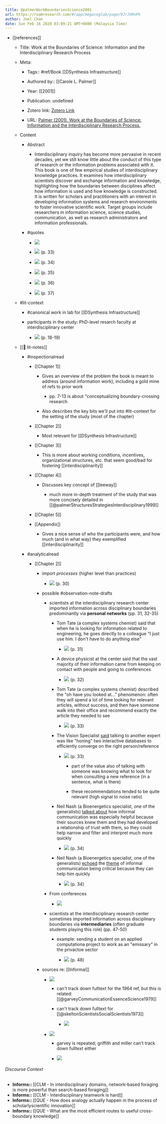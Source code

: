 ```yaml
---
title: @palmerWorkBoundariesScience2001
url: https://roamresearch.com/#/app/megacoglab/page/9JrJVRnPh
author: Joel Chan
date: Sun Feb 16 2020 03:09:21 GMT+0800 (Malaysia Time)
---
```


- [[references]]

    - Title: Work at the Boundaries of Science: Information and the Interdisciplinary Research Process

    - Meta:

        - Tags:: #ref/Book [[DSynthesis Infrastructure]]

        - Authored by:: [[Carole L. Palmer]]

        - Year: [[2001]]

        - Publication: undefined

        - Zotero link: [Zotero Link](zotero://select/items/1_E2I8GWCP)

        - URL: [Palmer (2001). Work at the Boundaries of Science: Information and the Interdisciplinary Research Process.](https://www.springer.com/gp/book/9781402001505)

    - Content

        - Abstract

            - Interdisciplinary inquiry has become more pervasive in recent decades, yet we still know little about the conduct of this type of research or the information problems associated with it. This book is one of few empirical studies of interdisciplinary knowledge practices. It examines how interdisciplinary scientists discover and exchange information and knowledge, highlighting how the boundaries between disciplines affect how information is used and how knowledge is constructed. It is written for scholars and practitioners with an interest in developing information systems and research environments to foster innovative scientific work. Target groups include researchers in information science, science studies, communication, as well as research administrators and information professionals.

        - #quotes

            - ![](https://lh3.googleusercontent.com/9YTN__2IxsTGWyGJLUoYxQvbGWnwBnkTTCiLaJCy77OVWQsqb7bvgyOwcND5kF1Jv3sUnIvEKGLiY2ZPqYaIEYC-GopGkgW9mIskeTGrXoWFPyT7evboLRCIS6RUUtHu2b2baSRMipuoCye21mSao5UM3PKNQEl-XrKWmV7UCZVQsxAkWHg-4aHGyRF43UORyiA3lgaUWCEWNNDNoEHi5JXL1RxEhKnuKW9jM7K0gAnFCnVSWGUGO64cLbYewkBZmyVAL5rfS0i71bIqFEGo6QLj7oO2dxN06GiMaLX2szltCNHSBgYDR7kyvkrP1xzcFIzJ3bztxNsB-nkT2FSP0f1ESItzxBkNr4meEyE4qEh_5kWP_uvW4q8W0qigZF1v0sq0dH7kPkCMXktaE5o0Qcfr7iBj6pim2WT723Yms0Kox1x18rAraSbbZySclsGNHrEEAE_ieP--T7f4rlweVatN95TJ929iLKJaU73IQsd253GciPWUnnFuJCnr2fm8G8gJ1WiMfymSx2oeWnLKHKZChxxLOSz5WuomfV9dy_PFDTcVTK2aOKgHLg2Lv36ZjKmGeQhdICTylglyoEdoEUEI8oBOY3Gxazl2_lZ-oi4ftgFOzbdagLSLBCs6YQ46vWi5TnXj6ncBGVJJNmQUHieNxn-hH8Jq_vCKwu_gitnRxI8Pznx-SbzthsCqNA=w918-h1224-no?authuser=0)

            - ![](https://lh3.googleusercontent.com/294JknIHsIm8hH23bk4UXBhCHg2dk6oI0Yra_qCEWX32KY3mUim3m5yIBhgnPA6MF20oraC2v9zhvgs-D48ywVeN0MfTPAMWrpDOOwyUEAVMHceXVcUwhFDaE1QKvUSOJbKwYL0yTqKCjbb5Bx0uIKf5WGTNgZela_88mtxKI1KnxEMkDAwGuKC8aJ99wHP11GAkFrM3rdgEIcVJtp1JYNhjXBt96E_wxjE_47nNEadTFUnBRAktSPNJ4P6rWiHyH6Pij7b-bYLofxkFUX9o8nllOSAqMRDN8jrVrQYxJjLV2TCr4nLf9asLrNHuxIsrbcL3B7yuzxoeeBc3cW1Uxla6nvDmgrhzjdMuk00Pwoxr9jbQsRRtZaBCS0rsYAc_sbTT6gR6SRx6IJ1dfzfUrwe-rFm5c-63nv6iEqZmJS5syjNVAIbx6um42_XnCCfC1QrSHfb6yGAZ7jNMuYSpop0xSy03PPBRuoMSWToQ2Fvvx-gHc4C_yO0rLNaozEYYyUeFjL0WenU8-XPsGLzQa8yJx1fhzqABdzblXYrV9kJEM6DIhz6VohiwgClW9lSsIbuV_vdlyAJtmratFAOD8NkzSiej1smbvNaf-JbqVDDkw50kWwzEE1BpWB9x2DykWcqUrEYpfvwk9qKUHPi7dIf0sCj84gwckL1RdNMrD9j_j8r7y7QIGiAY3ZDrhQ=w918-h1224-no?authuser=0) (p. 33)

            - ![](https://lh3.googleusercontent.com/BVLqn9q7xT1J4iBscsdQc_ytn1QCEAfGiSlsXIhJMgFdW-o4xSpvV2ZN3uhUKHzpLriKcWqt2DfLr7H9G8iCewWKs0S1TxSk_7-pUmWWkCotJAyPoAM5jHCNZ3fNZcHLK1SuxYpG2uUifX3u6fCWDUEeoZIkLApzFu39NnYvNoQTgYEPmYzira4c321vsixPqIcWLlxJK2FqdOmyB0t3iC-LstE-DtBzKwHEbystihEQJnNizdyDYjXzufC-oDXIldoXMjcRJotdwwAkcRLfolZoW-xlcliqy6qsEwKqyvDaf0hwjKvG4gENV3LRYbvKzEgqU8q5GdCpgoLYI18eSZDoy-vI-Ofxh7PZJ0MhJh2dMb4ZWS6VvPKduZIf9izGJuIKCNa926kn4bGFgFD-pon73vKB6ECJqgp6zbPOwUqrD6Vhhq_-i4t21eBRMFCh_NT7Fi8iqvacMhO5ZEytXuQqk-LyQC-JqWhfJ_8fpO5Z14ZuBx-PZApnkNNDVT6x5SgJpCbToiORaqvXM_20n1yO4zgT62a84Wq5sLSbClzEbManDL_iXvi5qS0Zr3UHGWBzOoQvaSei6USBg4sYsCoU2_nG5nF2oFAP4fU_ki1WsTZVak0N0ryyLNYfrG17CnzWmyOm4T_unFziVKJI8LxnEZ68-rhyn4gnDGYWIA90fJgSCtLXMES9K53QFA=w918-h1224-no?authuser=0) (p. 34)

            - ![](https://lh3.googleusercontent.com/5faclL_SFe_1bzk524cYCEh3xIJpCnnbAt9Bjhi8aeZ0v9NKHXOC6BCNWXpYvD6EZHEPZENhu1XKQI13rqUGM-dsy3nNev4zjf9MhUEEqjhhhCUHi5BcxIR5lTGdp0xhIWztbMe6UlW7NfS3xnD8SoqNkviPtn1L1wjtWtGQWBOc2IDNHzZAnqr0qvgwEHWwgonMnwknwF438HjGnIzQ50iWThezlV_RzVDca1I0NQMFOGhRgB1nOABj2R42L4U72VMR1VXua2ch1mtKsVPty4jRV9jbmG-EVkzQHSMTd6jQcPSeaXc4b3NhbPWYcf7pLUvJnMxdvXW5w2wXqzGPfErC7oO3Yu0DffY1qDbcccX6d2dUqwGyL5wyq1aE9JmAwblYeI2dbRYIr5Cy5bL1YMeyfDU-I0uil6EBQrrhRryXyaXcTHJvPmyTW2WMF5NHpKhERZ2FA5vG9UC9pAxWg0ymmryLmBcwGYuIBQA77C_4IDkKxd360Og7OotrQq7wDcyZTts064rdHG0lQg7TMrH3K9G7a1zbdxkpQywNqgbixnF3v8VB9LWMfpaniCWm3aNEhvBVUeb1TFYQCSRHUqSpf-sEmSyY_9fZ0avXPwdQD1yYGtOa0jMMvxDTgYnIEK0uRcTlIj_-9BJosOzsYs83EHvcJycawx7kDKN7g6tRbnoagZyBxyA-qxPWJA=w918-h1224-no?authuser=0) (p. 35)

            - ![](https://lh3.googleusercontent.com/DLI6-mFPddcUqjntEI8cQMOgjV6GgMpBJAnSzZN3VsleJB6dJxvWKDVuOWb_ep9i9K7gpNWONm95xIGw2paJpq0C2tmo5j9DGNlq4ZAjY6HSIPQUFadKr1F6TFYxpFkcIgg_a7QjaA4sPj21j2cWStKt-H9UWFKlFZnA1PJ8s0WDnMOHkQogxeqiQwRGNljxi3nuidwEz2KzyAL2TIKrsKHJ0qjLOuExGnK8Xwgqbp-_1SPxmnkntewg6-W9Dv9JI7YJ2WSIvHjzSrvN9r9E2en9w-ZxljIqlyTcnt64_kAq1idD4L3bbCGXfhJ1EC9mfKgq1Wvd66i12VRPWMowUP6E-c843OQDlQtjGiGhA8eCpqJ8xGe42XNU3B5v-P1XJXpHxv_wkS4s2INFGKly3UPdlcn2vKaqFUZO-pplki0wekegG_pk40gPIqhpjBQP8mAW7gR5JRXZO3GFD2fobF2j-JOcZRjXX97RjyR41qwKO5yUq5jSXcdcG93bYStBUCi6W9gZKij0Fp2G7g5XA1B2jorIumuKoAVA-Yi-1oHttbyvc8TeLiN5ioPmHTFgh4vVJaEon0agapuxZm2H8BETIYmiS8hU19uDb2eUatjDO1I7Aw5SPVoOevgJHVpiTOzzaYSakx_OxaQeb75vS27VywRVe1ypL6SpsNMMECXwgpCMeao1HP0G1k9snw=w918-h1224-no?authuser=0) (p. 36)

            - ![](https://lh3.googleusercontent.com/Qbz51FqagQr92LgvaJ2GF6js6s49zKVRgMB9yyMySUs6wRCW7cr8bYl0YuIaZkbb1IVLPX_ZM-YImmgTGT14txQ45VGwsu39LHf0-TmSf1n4kdMeMUVSnGxFHf2VOBD8zsFSD6Mo1D8zmM6d8PwdqN1oSoNIJAIyMAuq8timByrsfbFzU4OBfkosTt6fOecAkchV28XkBvOLJlEqIUhcf2AcxDewgnVuZLYIrMl2gojS_1s2mxtTJC7TvQSZc7RwLCRXotgMON80ky-LlgCZ5zjF0_72DR2gA_ieqT0bmZ3Z3GdJelitc25c6EHychK-B7sDP5YPm-syXptKRkFEoDDKBVetbqnZIth0DiUwMlO_0QmIFdm7hMK-Y8x8nEkqGXhTEJqsAeIGOulHUWnIIYM-zPYoCEErV75uWhO8m7K1X9rIPRCS7ofEewujOMRPTPMpxc-6PUfSf3Fo1eWtJ4RHgQxviynHKnSa1DcrdCxXqycwQFodJVVD7qRhYcjgqra7fGkqRD9Md4rijK4NVsQAon7c4Awzr30tJ34763iQFW0l5FQZgGezPwQWDki9T7wOKoclMOywxhOwhv7JRPVMN9hNctBY0OXmnHtpe0-FTlcwhHlksEnaDlaqfmEwsZtJq8ZR5Elov0w76X3EqpAlMCX0qQmh9bEHbtCE4GRV6G1fNBrZRQubwjFRPg=w918-h1224-no?authuser=0) (p. 37)

    - #lit-context

        - #canonical work in lab for [[DSynthesis Infrastructure]]

        - participants in the study: PhD-level resarch faculty at interdisciplinary center

            - ![](https://firebasestorage.googleapis.com/v0/b/firescript-577a2.appspot.com/o/imgs%2Fapp%2Fmegacoglab%2Fr7vGLYrODQ.png?alt=media&token=8dc0c1a8-1a60-44db-9188-18fefd77778d) (p. 18-19)

    - [[📝 lit-notes]]

        - #inspectionalread

            - [[Chapter 1]]

                - Gives an overview of the problem the book is meant to address (around information work), including a gold mine of refs to prior work

                    - pp. 7-13 is about "conceptualizing boundary-crossing research

                - Also describes the key bits we'll put into #lit-context for the setting of the study (most of the chapter)

            - [[Chapter 2]]

                - Most relevant for [[DSynthesis Infrastructure]]

            - [[Chapter 3]]

                - This is more about working conditions, incentives, organizational structures, etc. that seem good/bad for fostering [[interdisciplinarity]]

            - [[Chapter 4]]

                - Discusses key concept of [[leeway]]

                    - much more in-depth treatment of the study that was more concisely detailed in [[@palmerStructuresStrategiesInterdisciplinary1999]]

            - [[Chapter 5]]

            - [[Appendix]]

                - Gives a nice sense of who the participants were, and how much (and in what way) they exemplified [[interdisciplinarity]]

        - #analyticalread

            - [[Chapter 2]]

                - import *processes* (higher level than practices)

                    - ![](https://firebasestorage.googleapis.com/v0/b/firescript-577a2.appspot.com/o/imgs%2Fapp%2Fmegacoglab%2F1fQqioe7TK.png?alt=media&token=befc773d-efc4-42b7-84be-0e6a36361476) (p. 30)

                - possible #observation-note-drafts

                    - scientists at the interdisciplinary research center imported information across disciplinary boundaries predominantly via **personal networks** (pp. 31, 32-35)

                        - Tom Tate (a complex systems chemist) said that when he is looking for information related to engineering, he goes directly to a colleague "I just use him. I don't have to do anything else"

                            - ![](https://firebasestorage.googleapis.com/v0/b/firescript-577a2.appspot.com/o/imgs%2Fapp%2Fmegacoglab%2Fx1_dJXWYzz.png?alt=media&token=81a86358-66f5-43fb-b2e3-ec9dfc922fed) (p. 31)

                        - A device physicist at the center said that the vast majority of their information came from keeping on contact with people and going to conferences

                            - ![](https://firebasestorage.googleapis.com/v0/b/firescript-577a2.appspot.com/o/imgs%2Fapp%2Fmegacoglab%2FBUCZgCx1CJ.png?alt=media&token=10ecbf23-b615-4180-a7da-8f67261c325f) (p. 32)

                        - Tom Tate (a complex systems chemist) described the "oh have you looked at..." phenomenon: often they will spend a lot of time looking for relevant articles, without success, and then have someone walk into their office and recommend exactly the article they needed to see

                            - ![](https://firebasestorage.googleapis.com/v0/b/firescript-577a2.appspot.com/o/imgs%2Fapp%2Fmegacoglab%2FOOo0GJDXSe.png?alt=media&token=1c1a0b2d-6522-422a-a339-4128dbabdccc) (p. 33)

                        - The Vision Specialist [said](![](https://firebasestorage.googleapis.com/v0/b/firescript-577a2.appspot.com/o/imgs%2Fapp%2Fmegacoglab%2FIgb9E2DRWi.png?alt=media&token=f611e442-77d4-4fa6-a801-5c79af151970) (p. 33)) talking to another expert was like "honing" two interactive databases to efficiently converge on the right person/reference

                            - ![](https://firebasestorage.googleapis.com/v0/b/firescript-577a2.appspot.com/o/imgs%2Fapp%2Fmegacoglab%2FIgb9E2DRWi.png?alt=media&token=f611e442-77d4-4fa6-a801-5c79af151970) (p. 33)

                                - part of the value also of talking with someone was knowing what to look for when consulting a new reference (in a sentence, what is there)

                                - these recommendations tended to be quite relevant (high signal to noise ratio)

                        - Neil Nash (a Bioenergetics specialist, one of the generalists) [talked about](![](https://firebasestorage.googleapis.com/v0/b/firescript-577a2.appspot.com/o/imgs%2Fapp%2Fmegacoglab%2FiBahAPCE5p.png?alt=media&token=79394b8f-319d-4a2f-b9ec-99466e9ccfca) (p. 34)) how informal communication was especially helpful because their sources knew them and they had developed a relationship of trust with them, so they could help narrow and filter and interpret much more quickly

                            - ![](https://firebasestorage.googleapis.com/v0/b/firescript-577a2.appspot.com/o/imgs%2Fapp%2Fmegacoglab%2FiBahAPCE5p.png?alt=media&token=79394b8f-319d-4a2f-b9ec-99466e9ccfca) (p. 34)

                        - Neil Nash (a Bioenergetics specialist, one of the generalists) [echoed](![](https://firebasestorage.googleapis.com/v0/b/firescript-577a2.appspot.com/o/imgs%2Fapp%2Fmegacoglab%2FXZjnJ49rAQ.png?alt=media&token=28d99e9f-435b-4708-b81d-c5832bf36467) (p. 34)) the [theme](((zjBRkv1vJ))) of informal communication being critical because they can help him quickly

                            - ![](https://firebasestorage.googleapis.com/v0/b/firescript-577a2.appspot.com/o/imgs%2Fapp%2Fmegacoglab%2FXZjnJ49rAQ.png?alt=media&token=28d99e9f-435b-4708-b81d-c5832bf36467) (p. 34)

                    - From conferences

                        - ![](https://firebasestorage.googleapis.com/v0/b/firescript-577a2.appspot.com/o/imgs%2Fapp%2Fmegacoglab%2Fnmfr153QC9.png?alt=media&token=15978e72-79ac-4b1e-891f-223a5a63f812)

                    - scientists at the interdisciplinary research center sometimes imported information across disciplinary boundaries via **intermediaries** (often graduate students playing this role) (pp. 47-50)

                        - example: sending a student on an applied computationa project to work as an "emissary" in the privactoe sector

                            - ![](https://firebasestorage.googleapis.com/v0/b/firescript-577a2.appspot.com/o/imgs%2Fapp%2Fmegacoglab%2FJ4q6kfEbf1.png?alt=media&token=dbe6b188-f5f5-4240-87dd-477e3a5ff2d4) (p. 48)

                - sources re: [[Informal]]

                    - ![](https://firebasestorage.googleapis.com/v0/b/firescript-577a2.appspot.com/o/imgs%2Fapp%2Fmegacoglab%2Fc1KGzD1wjf.png?alt=media&token=0aabef69-f3df-497d-9d6f-a38ac21f9441)

                        - can't track down fulltext for the 1964 ref, but this is related: [[@garveyCommunicationEssenceScience1979]]

                        - can't track down fulltext for [[@skeltonScientistsSocialScientists1973]]

                            - ![](https://firebasestorage.googleapis.com/v0/b/firescript-577a2.appspot.com/o/imgs%2Fapp%2Fmegacoglab%2F-lBHKJC1g1.png?alt=media&token=932c9291-a547-4060-898e-60fddc1e3496)

                    - ![](https://firebasestorage.googleapis.com/v0/b/firescript-577a2.appspot.com/o/imgs%2Fapp%2Fmegacoglab%2FfDPxw-Pcde.png?alt=media&token=b24a37d0-074b-4d51-9733-2fbaee38de54)

                        - garvey is repeated; griffith and miller can't track down fulltext either

                        - ![](https://firebasestorage.googleapis.com/v0/b/firescript-577a2.appspot.com/o/imgs%2Fapp%2Fmegacoglab%2F4bN9CrWcpY.png?alt=media&token=55cda116-9b44-47b4-826b-a8e90dbf60e7)

###### Discourse Context

- **Informs::** [[CLM - In interdisciplinary domains, network-based foraging is more powerful than search-based foraging]]
- **Informs::** [[CLM - Interdisciplinary teamwork is hard]]
- **Informs::** [[QUE - How does analogy actually happen in the process of scholarlyscientific innovation]]
- **Informs::** [[QUE - What are the most efficient routes to useful cross-boundary knowledge]]
